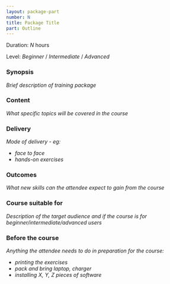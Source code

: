 ```yaml
---
layout: package-part
number: N
title: Package Title
part: Outline
---
```


Duration: _N_ hours

Level: _Beginner_ / _Intermediate_ / _Advanced_

### Synopsis

_Brief description of training package_

### Content

_What specific topics will be covered in the course_

### Delivery

_Mode of delivery - eg:_

* _face to face_
* _hands-on exercises_

### Outcomes

_What new skills can the attendee expect to gain from the course_

### Course suitable for

_Description of the target audience and if the course is for beginner/intermediate/advanced users_

### Before the course

_Anything the attendee needs to do in preparation for the course:_

* _printing the exercises_
* _pack and bring laptop, charger_
* _installing X, Y, Z pieces of software_

